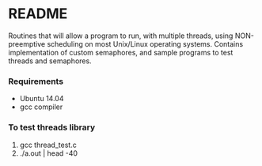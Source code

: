# README #

Routines that will allow a program to run, with multiple threads, using NON-preemptive scheduling on most Unix/Linux operating systems. Contains implementation of custom semaphores, and sample programs to test threads and semaphores.

### Requirements ###

* Ubuntu 14.04
* gcc compiler

### To test threads library ###

1. gcc thread_test.c
2. ./a.out | head -40
